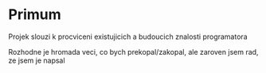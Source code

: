# Primum
Projek slouzi k procviceni existujicich a budoucich znalosti programatora

Rozhodne je hromada veci, co bych prekopal/zakopal, ale zaroven jsem rad, ze jsem je napsal
